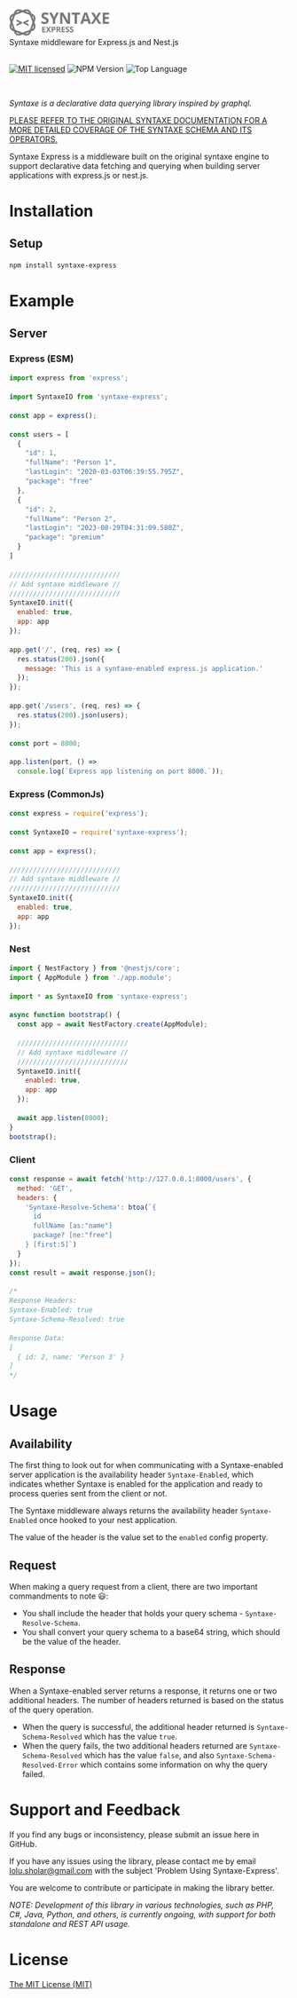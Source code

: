 <img src="assets/logo.svg" width="180px"/>
<br/>
Syntaxe middleware for Express.js and Nest.js
<br/>
<br/>

[![MIT licensed](https://img.shields.io/badge/license-MIT-0091F7)](./LICENSE)
![NPM Version](https://img.shields.io/badge/npm-v1.2.5-D50100)
![Top Language](https://img.shields.io/badge/javascript-100%25-F0DC4E)

<br/>

_Syntaxe is a declarative data querying library inspired by graphql._

[PLEASE REFER TO THE ORIGINAL SYNTAXE DOCUMENTATION FOR A MORE DETAILED COVERAGE OF THE SYNTAXE SCHEMA AND ITS OPERATORS.](https://github.com/lolu-sholar/syntaxe/blob/master/README.md)

Syntaxe Express is a middleware built on the original syntaxe engine to support declarative data fetching and querying when building server applications with express.js or nest.js.

# Installation

## Setup

```bash
npm install syntaxe-express
```

# Example

## Server

### Express (ESM)

```js
import express from 'express';

import SyntaxeIO from 'syntaxe-express';

const app = express();

const users = [
  {
    "id": 1,
    "fullName": "Person 1",
    "lastLogin": "2020-03-03T06:39:55.795Z",
    "package": "free"
  },
  {
    "id": 2,
    "fullName": "Person 2",
    "lastLogin": "2023-08-29T04:31:09.580Z",
    "package": "premium"
  }
]

////////////////////////////
// Add syntaxe middleware //
////////////////////////////
SyntaxeIO.init({
  enabled: true,
  app: app
});

app.get('/', (req, res) => {
  res.status(200).json({
    message: 'This is a syntaxe-enabled express.js application.'
  });
});

app.get('/users', (req, res) => {
  res.status(200).json(users);
});

const port = 8000;

app.listen(port, () =>
  console.log(`Express app listening on port 8000.`));

```

### Express (CommonJs)

```js
const express = require('express');

const SyntaxeIO = require('syntaxe-express');

const app = express();

////////////////////////////
// Add syntaxe middleware //
////////////////////////////
SyntaxeIO.init({
  enabled: true,
  app: app
});

```

### Nest

```js
import { NestFactory } from '@nestjs/core';
import { AppModule } from './app.module';

import * as SyntaxeIO from 'syntaxe-express';

async function bootstrap() {
  const app = await NestFactory.create(AppModule);

  ////////////////////////////
  // Add syntaxe middleware //
  ////////////////////////////
  SyntaxeIO.init({
    enabled: true,
    app: app
  });
  
  await app.listen(8000);
}
bootstrap();

```

### Client

```js
const response = await fetch('http://127.0.0.1:8000/users', {
  method: 'GET',
  headers: {
    'Syntaxe-Resolve-Schema': btoa(`{
      id
      fullName [as:"name"]
      package? [ne:"free"]
    } [first:5]`)
  }
});
const result = await response.json();

/*
Response Headers:
Syntaxe-Enabled: true
Syntaxe-Schema-Resolved: true

Response Data:
[
  { id: 2, name: 'Person 3' }
]
*/
```

# Usage

## Availability

The first thing to look out for when communicating with a Syntaxe-enabled server application is the availability header `Syntaxe-Enabled`, which indicates whether Syntaxe is enabled for the application and ready to process queries sent from the client or not.

The Syntaxe middleware always returns the availability header `Syntaxe-Enabled` once hooked to your nest application.

The value of the header is the value set to the `enabled` config property.

## Request

When making a query request from a client, there are two important commandments to note 😃:
- You shall include the header that holds your query schema - `Syntaxe-Resolve-Schema`.
- You shall convert your query schema to a base64 string, which should be the value of the header.

## Response

When a Syntaxe-enabled server returns a response, it returns one or two additional headers. The number of headers returned is based on the status of the query operation.

- When the query is successful, the additional header returned is `Syntaxe-Schema-Resolved` which has the value `true`.
- When the query fails, the two additional headers returned are `Syntaxe-Schema-Resolved` which has the value `false`, and also `Syntaxe-Schema-Resolved-Error` which contains some information on why the query failed.

# Support and Feedback

If you find any bugs or inconsistency, please submit an issue here in GitHub.

If you have any issues using the library, please contact me by email [lolu.sholar@gmail.com](mailto:lolu.sholar@gmail.com) with the subject 'Problem Using Syntaxe-Express'.

You are welcome to contribute or participate in making the library better.

_NOTE: Development of this library in various technologies, such as PHP, C#, Java, Python, and others, is currently ongoing, with support for both standalone and REST API usage._

# License

[The MIT License (MIT)](LICENSE)